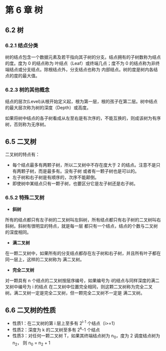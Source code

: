 # 第 6 章 树

## 6.2 树

### 6.2.1 结点分类

树的结点包含一个数据元素及若干指向其子树的分支。结点拥有的子树数称为结点的度。度为 0 的结点称为
叶结点（Leaf）或终端几点；度不为 0 的结点称为非终端结点或分支结点。除根结点外，分支结点也称为
内部结点。树的度是树内各结点的度的最大值。       

### 6.2.3 树的其他概念

结点的层次(Level)从根开始定义起，根为第一层，根的孩子在第二层。树中结点的最大层次称为树的深度（Depth）或高度。      

如果将树中结点的各子树看成从左至右是有次序的，不能互换的，则成该树为有序树，否则称为无序树。      

## 6.5 二叉树

二叉树的特点有：    

+ 每个结点最多有两颗子树，所以二叉树中不存在度大于 2 的结点。注意不是只有两颗子树，而是最多有。没有子树
或者有一颗子树也是可以的。
+ 左子树和右子树是有顺序的，次序不能颠倒。
+ 即使树中某结点只有一颗子树，也要区分它是左子树还是右子树。     

### 6.5.2 特殊二叉树

+ **斜树**     

所有的结点都只有左子树的二叉树叫左斜树，所有结点都只有右子树的二叉树叫右斜树。斜树有很明显的特点，就是每一层
都只有一个结点，结点的个数与二叉树的深度相同。     

+ **满二叉树**      

在一颗二叉树中，如果所有的分支结点都存在左子树和右子树，并且所有叶子都在同一层上，这样的二叉树称为
满二叉树。     

+ **完全二叉树**     

对一颗具有 n 个结点的二叉树按层序编号，如果编号为 i的结点与同样深度的满二叉树中编号为 i 的结点
在二叉树中位置完全相同，则这颗二叉树称为完全二叉树。满二叉树一定是完全二叉树，但一颗完全二叉树不一定是
满二叉树。       

## 6.6 二叉树的性质

+ 性质1：在二叉树的第 i 层上至多有 2<sup>i-1</sup> 个结点（i>=1）
+ 性质2：深度为 k 的二叉树至多有 2<sup>k</sup>-1 个结点
+ 性质3：对任何一颗二叉树 T，如果其终端结点树为 n<sub>0</sub>，度为 2 调度结点树为 n<sub>2</sub>，
则 n<sub>0</sub> = n<sub>2</sub> + 1